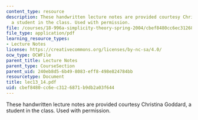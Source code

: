```yaml
---
content_type: resource
description: These handwritten lecture notes are provided courtesy Christina Goddard,
  a student in the class. Used with permission.
file: /courses/18-996a-simplicity-theory-spring-2004/cbef8480cc6ec3126871b9db2a03f644_lec13_14.pdf
file_type: application/pdf
learning_resource_types:
- Lecture Notes
license: https://creativecommons.org/licenses/by-nc-sa/4.0/
ocw_type: OCWFile
parent_title: Lecture Notes
parent_type: CourseSection
parent_uid: 240eb8d5-6b49-8083-eff8-498e824784bb
resourcetype: Document
title: lec13_14.pdf
uid: cbef8480-cc6e-c312-6871-b9db2a03f644
---
```

These handwritten lecture notes are provided courtesy Christina Goddard, a student in the class. Used with permission.